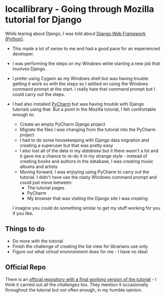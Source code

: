 # locallibrary - Going through Mozilla tutorial for Django

While learing about Django, I was told about [Django Web Framework (Python)](https://developer.mozilla.org/en-US/docs/Learn/Server-side/Django).

* This made a lot of sense to me and had a good pace for an experienced developer.
* I was performing the steps on my Windows while starting a new job that involves Django.
* I prefer using Cygwin as my Windows shell but was having trouble getting it work so with the steps so I settled on using the Windows command prompt at the start.  I really hate that command prompt but I could carry out the steps.
* I had also installed [PyCharm](https://www.jetbrains.com/pycharm/) but was having trouble with Django tutorials using that.  But a point in the Mozilla tutorial, I felt comfortable enough to:
  * Create an empty PyCharm Django project
  * Migrate the files I was changing from the tutorial into the PyCharm project
  * I had to do some housekeeping with Django data migration and creating a superuser but that was pretty easy
  * I also lost all of the data in my _database_ but it there wasn't a lot and it gave me a chance to re-do it in my strange style - instead of creating books and authors in the database, I was creating music albums and artists
  * Moving forward, I was enjoying using PyCharm to carry out the tutorial.  I didn't have use the nasty Windows command prompt and could just move between:
    * The tutorial pages
    * PyCharm
    * My browser that was visiting the Django site I was creating

  I imagine you could do something similar to get my stuff working for you if you like.
  
## Things to do
* Do more with the tutorial
* Finish the challenge of creating the list view for librarians use only
* Figure out what _virtual envivronment_ does for me - I have no idea!

## Official Repo
There is an [official repository with a final working version of the tutorial](https://github.com/mdn/django-locallibrary-tutorial) - I think it carried out all the _challenges_ too.  They mention it occasionally throughout the tutorial but not often enough, in my humble opinion.

